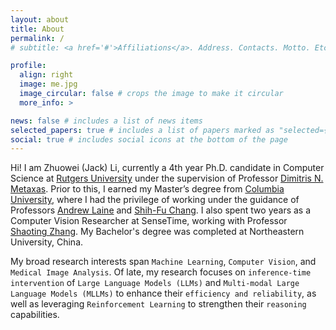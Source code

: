 ```yaml
---
layout: about
title: About
permalink: /
# subtitle: <a href='#'>Affiliations</a>. Address. Contacts. Motto. Etc.

profile:
  align: right
  image: me.jpg
  image_circular: false # crops the image to make it circular
  more_info: >

news: false # includes a list of news items
selected_papers: true # includes a list of papers marked as "selected={true}"
social: true # includes social icons at the bottom of the page
---
```



Hi! I am Zhuowei (Jack) Li, currently a 4th year Ph.D. candidate in Computer Science at [Rutgers University](https://www.cs.rutgers.edu/) under the supervision of Professor [Dimitris N. Metaxas](https://scholar.google.com/citations?user=a7VNhCIAAAAJ&hl=en). Prior to this, I earned my Master’s degree from [Columbia University](https://www.bme.columbia.edu/biomedical-engineering-homepage), where I had the privilege of working under the guidance of Professors [Andrew Laine](https://scholar.google.com/citations?user=_DmtZtkAAAAJ&hl=en) and [Shih-Fu Chang](https://scholar.google.com/citations?user=OMVTRscAAAAJ&hl=en). I also spent two years as a Computer Vision Researcher at SenseTime, working with Professor [Shaoting Zhang](https://scholar.google.com/citations?user=oiBMWK4AAAAJ&hl=en). My Bachelor's degree was completed at Northeastern University, China.

My broad research interests span `Machine Learning`, `Computer Vision`, and `Medical Image Analysis`. Of late, my research focuses on `inference‑time intervention` of `Large Language Models (LLMs)` and `Multi‑modal Large Language Models (MLLMs)` to enhance their `efficiency
and reliability`, as well as leveraging `Reinforcement Learning` to strengthen their `reasoning` capabilities.

